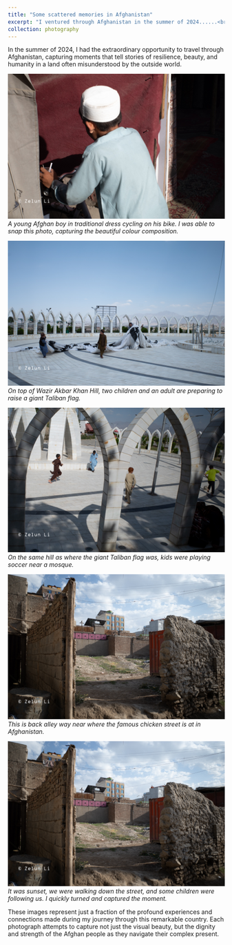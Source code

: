 ```yaml
---
title: "Some scattered memories in Afghanistan"
excerpt: "I ventured through Afghanistan in the summer of 2024......<br/><img src='/images/afghanistan/R0009858.jpg' width='540px' height='360px'>"
collection: photography
---
```


<!-- This is an item in your photography. It can be have images or nice text. If you name the file .md, it will be parsed as markdown. If you name the file .html, it will be parsed as HTML.  -->




In the summer of 2024, I had the extraordinary opportunity to travel through Afghanistan, capturing moments that tell stories of resilience, beauty, and humanity in a land often misunderstood by the outside world.

![A young Afghan boy in traditional dress cycling on this bike](/images/afghanistan/R0009873.jpg)
*A young Afghan boy in traditional dress cycling on his bike. I was able to snap this photo, capturing the beautiful colour composition.*

![putting up the huge taliban flag](/images/afghanistan/R0009968-Enhanced-NR.jpg)
*On top of Wazir Akbar Khan Hill, two children and an adult are preparing to raise a giant Taliban flag.*

![kids playing soccer on the top of the hill](/images/afghanistan/R0010009.jpg)
*On the same hill as where the giant Taliban flag was, kids were playing soccer near a mosque.*

![alley way near the chicken street](/images/afghanistan/R0009883.jpg)
*This is back alley way near where the famous chicken street is at in Afghanistan.*

![photo I snaped](/images/afghanistan/R0009883.jpg)
*It was sunset, we were walking down the street, and some children were following us. I quickly turned and captured the moment.*

These images represent just a fraction of the profound experiences and connections made during my journey through this remarkable country. Each photograph attempts to capture not just the visual beauty, but the dignity and strength of the Afghan people as they navigate their complex present.